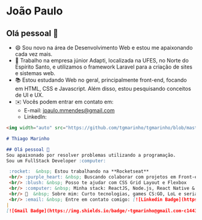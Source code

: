 # João Paulo

## Olá pessoal 👋
- 😄 Sou novo na área de Desenvolvimento Web e estou me apaixonando cada vez mais.
- 📐 Trabalho na empresa júnior Adapti, localizada na UFES, no Norte do Espírito Santo, e utilizamos o framework Laravel para a criação de sites e sistemas web.
- 📚 Estou estudando Web no geral, principalmente front-end, focando em HTML, CSS e Javascript. Além disso, estou pesquisando conceitos de UI e UX.
- ✉️ Vocês podem entrar em contato em:
    - E-mail: jpaulo.mmendes@gmail.com
    - LinkedIn:

```markdown
<img width="auto" src="https://github.com/tgmarinho/tgmarinho/blob/master/banner.png">

# Thiago Marinho

## Olá pessoal 👋
Sou apaixonado por resolver problemas utilizando a programação.
Sou um FullStack Developer :computer:

 :rocket:  &nbsp; Estou trabalhando na **Rocketseat**
 <br/> :purple_heart: &nbsp; Buscando colaborar com projetos em Front-end usando React
 <br/> :blush: &nbsp; Posso te ajudar com CSS Grid Layout e Flexbox
 <br/> :computer: &nbsp; Minha stack: ReactJS, Node.js, React Native & Typescript
 <br/> 💬  &nbsp; Sobre mim: Curto tecnologias, games CS:GO, LoL e seriados no Netflix
 <br/> :email: &nbsp; Entre em contato comigo: [![Linkedin Badge](https://img.shields.io/badge/-ThiagoMarinho-blue?style=flat-square&logo=Linkedin&logoColor=white&link=https://www.linkedin.com/in/tgmarinho/)](https://www.linkedin.com/in/tgmarinho/) 
| 
[![Gmail Badge](https://img.shields.io/badge/-tgmarinho@gmail.com-c14438?style=flat-square&logo=Gmail&logoColor=white&link=mailto:tgmarinho@gmail.com)](mailto:tgmarinho@gmail.com)

```
